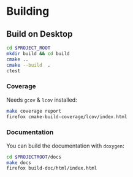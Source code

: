 # Building

## Build on Desktop

```sh
cd $PROJECT_ROOT
mkdir build && cd build
cmake ..
cmake --build  .
ctest
```

### Coverage

Needs `gcov` & `lcov` installed:

```sh
make coverage report
firefox cmake-build-coverage/lcov/index.html
```

### Documentation

You can build the documentation with `doxygen`:

```sh
cd $PROJECTROOT/docs
make docs
firefox build-doc/html/index.html
```
